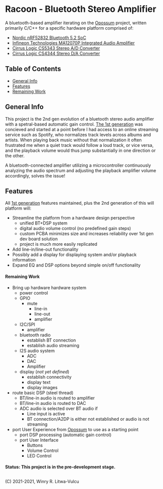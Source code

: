 # Racoon - Bluetooth Stereo Amplifier #
A bluetooth-based amplifier iterating on the [Opossum](https://github.com/vulcu/opossum) project, written primarily C/C++ for a specific hardware platform comprised of:
  * [Nordic nRF52832 Bluetooth 5.2 SoC](https://www.nordicsemi.com/Products/nRF52832)
  * [Infineon Technologies MA12070P Integrated Audio Amplifier](https://www.infineon.com/cms/en/product/power/class-d-audio-amplifier-ic/integrated-class-d-audio-amplifier-ics/ma12070p/)
  * [Cirrus Logic CS5343 Stereo A/D Converter](https://www.cirrus.com/products/cs5343-44/)
  * [Cirrus Logic CS4344 Stereo D/A Converter](https://www.cirrus.com/products/cs4344-45-48/)

## Table of Contents ##
* [General Info](#general-info)
* [Features](#features)
* [Remaining Work](#remaining-work)

## General Info ##
This project is the 2nd gen evolution of a bluetooth stereo audio amplifier with a spetral-based automatic gain control. [The 1st generation](https://www.github.com/vulcu/opossum) was concieved and started at a point before I had access to an online streaming service such as Spotify, who normalizes track levels across albums and artists. When playing back music without that normalization it often frustrated me when a quiet track would follow a loud track, or vice versa, and the playback volume would thus jump substantially in one direction or the other.

A bluetooth-connected amplifier utilizing a microcontroller continuously analyzing the audio spectrum and adjusting the playback amplifier volume accordingly, solves the issue!

## Features ##
All [1st generation](https://www.github.com/vulcu/opossum) features maintained, plus the 2nd generation of this will platform will:
* Streamline the platform from a hardware design perspective
  * unified BT+DSP system
  * digital audio volume control (no predefined gain steps)
  * custom PCBA minimizes size and increases reliability over 1st gen dev board solution
  * project is much more easily replicated
* Add line-in/line-out functionality
* Possibly add a display for displaying system and/or playback information
* Expand EQ and DSP options beyond simple on/off functionality

#### Remaining Work ####
* Bring up hardware hardware system
  * power control
  * GPIO
    * mute
      * line-in
      * line-out
      * amplifier
  * I2C/SPI
    * amplifier
  * bluetooth radio
    * establish BT connection
    * establish audio streaming
  * I2S audio system
    * ADC
    * DAC
    * Amplifier
  * display (_not yet defined_)
    * establish connectivity
    * display text
    * display images
* route basic DSP (steel thread)
  * BT/line-in audio is routed to amplifier
  * BT/line-in audio is routed to DAC
  * ADC audio is selected over BT audio if
    * Line input is active
    * BT connection/A2DP is either not established or audio is not streaming
* port User Experience from [Opossum](https://www.github.com/vulcu/opossum) to use as a starting point
  * port DSP processing (automatic gain control)
  * port User Interface
    * Buttons
    * Volume Control
    * LED Control

#### Status: This project is in the pre-development stage. ####

## ##
(C) 2021-2021, Winry R. Litwa-Vulcu

